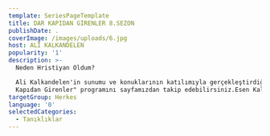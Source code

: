 ```yaml
---
template: SeriesPageTemplate
title: DAR KAPIDAN GİRENLER 8.SEZON
publishDate: .
coverImage: /images/uploads/6.jpg
host: ALİ KALKANDELEN
popularity: '1'
description: >-
  Neden Hristiyan Oldum?

  Ali Kalkandelen'in sunumu ve konuklarının katılımıyla gerçekleştirdiği "Dar
  Kapıdan Girenler" programını sayfamızdan takip edebilirsiniz.Esen Kalın.
targetGroup: Herkes
language: '0'
selectedCategories:
  - Tanıklıklar
---
```


